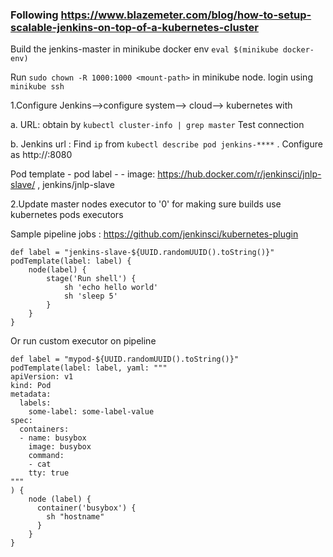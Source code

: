 ### Following https://www.blazemeter.com/blog/how-to-setup-scalable-jenkins-on-top-of-a-kubernetes-cluster

Build the jenkins-master in minikube docker env
`eval $(minikube docker-env)`

Run `sudo chown -R 1000:1000 <mount-path>` in minikube node. login using `minikube ssh`

1.Configure Jenkins-->configure system--> cloud--> kubernetes with

a. URL: obtain by `kubectl cluster-info | grep master`
   Test connection
   
b. Jenkins url : Find `ip` from `kubectl describe pod jenkins-****` . Configure as http://<ip>:8080

Pod template 
    - pod label - <label>
    - image: https://hub.docker.com/r/jenkinsci/jnlp-slave/ , jenkins/jnlp-slave
    
2.Update master nodes executor to '0' for making sure builds use kubernetes pods executors

Sample pipeline jobs : https://github.com/jenkinsci/kubernetes-plugin

```
def label = "jenkins-slave-${UUID.randomUUID().toString()}"
podTemplate(label: label) {
    node(label) {
        stage('Run shell') {
            sh 'echo hello world'
            sh 'sleep 5'
        }
    }
}

```

Or run custom executor on pipeline

```
def label = "mypod-${UUID.randomUUID().toString()}"
podTemplate(label: label, yaml: """
apiVersion: v1
kind: Pod
metadata:
  labels:
    some-label: some-label-value
spec:
  containers:
  - name: busybox
    image: busybox
    command:
    - cat
    tty: true
"""
) {
    node (label) {
      container('busybox') {
        sh "hostname"
      }
    }
}

```